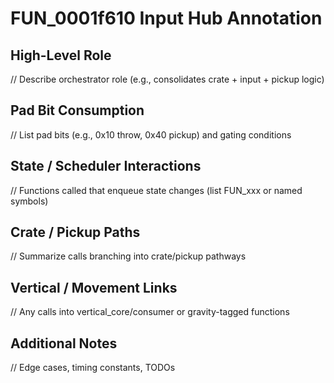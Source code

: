 # FUN_0001f610 Input Hub Annotation

## High-Level Role
// Describe orchestrator role (e.g., consolidates crate + input + pickup logic)

## Pad Bit Consumption
// List pad bits (e.g., 0x10 throw, 0x40 pickup) and gating conditions

## State / Scheduler Interactions
// Functions called that enqueue state changes (list FUN_xxx or named symbols)

## Crate / Pickup Paths
// Summarize calls branching into crate/pickup pathways

## Vertical / Movement Links
// Any calls into vertical_core/consumer or gravity-tagged functions

## Additional Notes
// Edge cases, timing constants, TODOs

